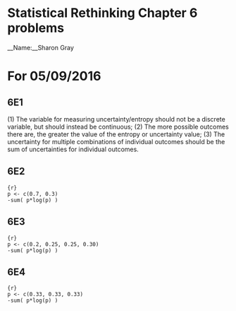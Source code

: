 # Statistical Rethinking Chapter 6 problems

__Name:__Sharon Gray


# For 05/09/2016

## 6E1
(1) The variable for measuring uncertainty/entropy should not be a discrete variable, but should instead be continuous; (2) The more possible outcomes there are, the greater the value of the entropy or uncertainty value; (3) The uncertainty for multiple combinations of individual outcomes should be the sum of uncertainties for individual outcomes.


## 6E2
```
{r}
p <- c(0.7, 0.3) 
-sum( p*log(p) )
```


## 6E3
```
{r}
p <- c(0.2, 0.25, 0.25, 0.30) 
-sum( p*log(p) )
``` 


## 6E4
```
{r}
p <- c(0.33, 0.33, 0.33) 
-sum( p*log(p) )
``` 


    
